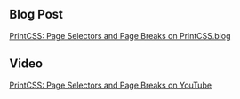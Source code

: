 ## Blog Post

[PrintCSS: Page Selectors and Page Breaks on PrintCSS.blog](https://medium.com/printcss/printcss-page-selectors-and-page-breaks-c9eff43e2653)

## Video

[PrintCSS: Page Selectors and Page Breaks on YouTube](https://youtu.be/3WYPruqXtzU)
